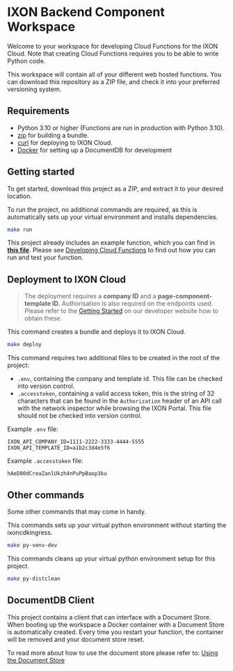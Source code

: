 # IXON Backend Component Workspace

Welcome to your workspace for developing Cloud Functions for the IXON Cloud. Note that creating Cloud Functions requires you to be able to write Python code.

This workspace will contain all of your different web hosted functions. You can download this repository as a ZIP file, and check it into your preferred versioning system.

## Requirements

- Python 3.10 or higher (Functions are run in production with Python 3.10).
- [zip](https://infozip.sourceforge.net/Zip.html) for building a bundle.
- [curl](https://curl.se/) for deploying to IXON Cloud.
- [Docker](https://www.docker.com/) for setting up a DocumentDB for development

## Getting started

To get started, download this project as a ZIP, and extract it to your desired location.

To run the project, no additional commands are required, as this is automatically sets up your virtual environment and installs dependencies.

```sh
make run
```

This project already includes an example function, which you can find in **[this file](./functions/example.py)**. Please see [Developing Cloud Functions](https://developer.ixon.cloud/docs/tutorial-developing-a-cloud-function) to find out how you can run and test your function.



## Deployment to IXON Cloud

> The deployment requires a **company ID** and a **page-component-template ID**. Authorisation is also required on the endpoints used. Please refer to the [Getting Started](https://developer.ixon.cloud/docs/getting-started-2) on our developer website how to obtain these.

This command creates a bundle and deploys it to IXON Cloud.

```sh
make deploy
```

This command requires two additional files to be created in the root of the project:

- `.env`, containing the company and template id. This file can be checked into version control.
- `.accesstoken`, containing a valid access token, this is the string of 32 characters that can be found in the `Authorization` header of an API call with the network inspector while browsing the IXON Portal. This file should not be checked into version control.

Example `.env` file:
```make
IXON_API_COMPANY_ID=1111-2222-3333-4444-5555
IXON_API_TEMPLATE_ID=a1b2c3d4e5f6
```

Example `.accesstoken` file:
```
hAeD80dCreaZanlUkzh4nPuPpBaop3ku
```

## Other commands

Some other commands that may come in handy.

This commands sets up your virtual python environment without starting the ixoncdkingress.

```sh
make py-venv-dev
```

This commands cleans up your virtual python environment setup for this project.

```sh
make py-distclean
```

## DocumentDB Client

This project contains a client that can interface with a Document Store. When booting up the workspace
a Docker container with a Document Store is automatically created. Every time you restart your function, the
container will be removed and your document store reset.

To read more about how to use the document store please refer to: [Using the Document Store](https://developer.ixon.cloud/docs/document-store)
